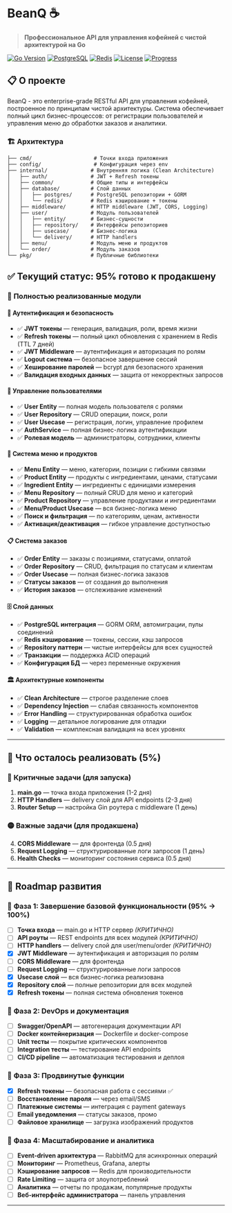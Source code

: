 # BeanQ ☕

> **Профессиональное API для управления кофейней с чистой архитектурой на Go**

[![Go Version](https://img.shields.io/badge/Go-1.24.2-blue.svg)](https://golang.org/)
[![PostgreSQL](https://img.shields.io/badge/PostgreSQL-15+-blue.svg)](https://postgresql.org/)
[![Redis](https://img.shields.io/badge/Redis-7+-red.svg)](https://redis.io/)
[![License](https://img.shields.io/badge/License-MIT-green.svg)](LICENSE)
[![Progress](https://img.shields.io/badge/Progress-95%25-brightgreen.svg)]()

## 📋 О проекте

BeanQ - это enterprise-grade RESTful API для управления кофейней, построенное по принципам чистой архитектуры. Система обеспечивает полный цикл бизнес-процессов: от регистрации пользователей и управления меню до обработки заказов и аналитики.

### 🏗️ Архитектура

```
├── cmd/                    # Точки входа приложения
├── config/                 # Конфигурация через env
├── internal/              # Внутренняя логика (Clean Architecture)
│   ├── auth/              # JWT + Refresh токены
│   ├── common/            # Общие типы и интерфейсы
│   ├── database/          # Слой данных
│   │   ├── postgres/      # PostgreSQL репозитории + GORM
│   │   └── redis/         # Redis кэширование + токены
│   ├── middleware/        # HTTP middleware (JWT, CORS, Logging)
│   ├── user/              # Модуль пользователей
│   │   ├── entity/        # Бизнес-сущности
│   │   ├── repository/    # Интерфейсы репозиториев
│   │   ├── usecase/       # Бизнес-логика
│   │   └── delivery/      # HTTP handlers
│   ├── menu/              # Модуль меню и продуктов
│   └── order/             # Модуль заказов
└── pkg/                   # Публичные библиотеки
```

## ✅ Текущий статус: **95% готово к продакшену**

### 🎯 **Полностью реализованные модули**

#### **🔐 Аутентификация и безопасность**
- ✅ **JWT токены** — генерация, валидация, роли, время жизни
- ✅ **Refresh токены** — полный цикл обновления с хранением в Redis (TTL 7 дней)
- ✅ **JWT Middleware** — аутентификация и авторизация по ролям
- ✅ **Logout система** — безопасное завершение сессий
- ✅ **Хеширование паролей** — bcrypt для безопасного хранения
- ✅ **Валидация входных данных** — защита от некорректных запросов

#### **👥 Управление пользователями**
- ✅ **User Entity** — полная модель пользователя с ролями
- ✅ **User Repository** — CRUD операции, поиск, роли
- ✅ **User Usecase** — регистрация, логин, управление профилем
- ✅ **AuthService** — полная бизнес-логика аутентификации
- ✅ **Ролевая модель** — администраторы, сотрудники, клиенты

#### **🍕 Система меню и продуктов**
- ✅ **Menu Entity** — меню, категории, позиции с гибкими связями
- ✅ **Product Entity** — продукты с ингредиентами, ценами, статусами
- ✅ **Ingredient Entity** — ингредиенты с единицами измерения
- ✅ **Menu Repository** — полный CRUD для меню и категорий
- ✅ **Product Repository** — управление продуктами и ингредиентами
- ✅ **Menu/Product Usecase** — вся бизнес-логика меню
- ✅ **Поиск и фильтрация** — по категориям, ценам, активности
- ✅ **Активация/деактивация** — гибкое управление доступностью

#### **📋 Система заказов**
- ✅ **Order Entity** — заказы с позициями, статусами, оплатой
- ✅ **Order Repository** — CRUD, фильтрация по статусам и клиентам
- ✅ **Order Usecase** — полная бизнес-логика заказов
- ✅ **Статусы заказов** — от создания до выполнения
- ✅ **История заказов** — отслеживание изменений

#### **🗄️ Слой данных**
- ✅ **PostgreSQL интеграция** — GORM ORM, автомиграции, пулы соединений
- ✅ **Redis кэширование** — токены, сессии, кэш запросов
- ✅ **Repository паттерн** — чистые интерфейсы для всех сущностей
- ✅ **Транзакции** — поддержка ACID операций
- ✅ **Конфигурация БД** — через переменные окружения

#### **🏛️ Архитектурные компоненты**
- ✅ **Clean Architecture** — строгое разделение слоев
- ✅ **Dependency Injection** — слабая связанность компонентов
- ✅ **Error Handling** — структурированная обработка ошибок
- ✅ **Logging** — детальное логирование для отладки
- ✅ **Validation** — комплексная валидация на всех уровнях

---

## 🚧 Что осталось реализовать (5%)

### 🔴 **Критичные задачи (для запуска)**
1. **main.go** — точка входа приложения (1-2 дня)
2. **HTTP Handlers** — delivery слой для API endpoints (2-3 дня)
3. **Router Setup** — настройка Gin роутера с middleware (1 день)

### 🟡 **Важные задачи (для продакшена)**
4. **CORS Middleware** — для фронтенда (0.5 дня)
5. **Request Logging** — структурированные логи запросов (1 день)
6. **Health Checks** — мониторинг состояния сервиса (0.5 дня)

---

## 🚀 Roadmap развития

### 📅 **Фаза 1: Завершение базовой функциональности (95% → 100%)**
- [ ] **Точка входа** — main.go и HTTP сервер *(КРИТИЧНО)*
- [ ] **API роуты** — REST endpoints для всех модулей *(КРИТИЧНО)*
- [ ] **HTTP handlers** — delivery слой для user/menu/order *(КРИТИЧНО)*
- [x] **JWT Middleware** — аутентификация и авторизация по ролям
- [ ] **CORS Middleware** — для фронтенда
- [ ] **Request Logging** — структурированные логи запросов
- [x] **Usecase слой** — вся бизнес-логика реализована
- [x] **Repository слой** — полные репозитории для всех модулей
- [x] **Refresh токены** — полная система обновления токенов

### 📅 **Фаза 2: DevOps и документация**
- [ ] **Swagger/OpenAPI** — автогенерация документации API
- [ ] **Docker контейнеризация** — Dockerfile и docker-compose
- [ ] **Unit тесты** — покрытие критических компонентов
- [ ] **Integration тесты** — тестирование API endpoints
- [ ] **CI/CD pipeline** — автоматизация тестирования и деплоя

### 📅 **Фаза 3: Продвинутые функции**
- [x] **Refresh токены** — безопасная работа с сессиями ✅
- [ ] **Восстановление пароля** — через email/SMS
- [ ] **Платежные системы** — интеграция с payment gateways
- [ ] **Email уведомления** — статусы заказов, промо
- [ ] **Файловое хранилище** — загрузка изображений продуктов

### 📅 **Фаза 4: Масштабирование и аналитика**
- [ ] **Event-driven архитектура** — RabbitMQ для асинхронных операций
- [ ] **Мониторинг** — Prometheus, Grafana, алерты
- [ ] **Кэширование запросов** — Redis для производительности
- [ ] **Rate Limiting** — защита от злоупотреблений
- [ ] **Аналитика** — отчеты по продажам, популярные продукты
- [ ] **Веб-интерфейс администратора** — панель управления

---
